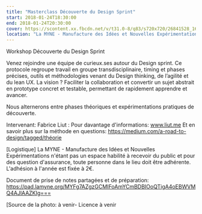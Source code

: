```yaml
---
title: "Masterclass Découverte du Design Sprint"
start: 2018-01-24T18:30:00
end: 2018-01-24T20:30:00
cover: https://scontent.xx.fbcdn.net/v/t31.0-8/q83/s720x720/26841528_1670914612968998_963904940437203978_o.jpg?oh=9e2938d9655a6636ede454b99f7f3b07&oe=5B47B71E
location: "La MYNE - Manufacture des Idées et Nouvelles Expérimentations, 1 rue du Luizet, Villeurbanne, 69100"
---
```

 Workshop Découverte du Design Sprint

Venez rejoindre une équipe de curieux.ses autour du Design sprint. Ce protocole regroupe travail en groupe transdisciplinaire, timing et phases précises, outils et méthodologies venant du Design thinking, de l’agilité et du lean UX. La vision ? Faciliter la collaboration et convertir un sujet abstrait en prototype concret et testable, permettant de rapidement apprendre et avancer.

Nous alternerons entre phases théoriques et expérimentations pratiques de découverte.

Intervenant:
Fabrice Liut : Pour davantage d'informations:
 www.liut.me
Et en savoir plus sur la méthode en questions:
https://medium.com/a-road-to-design/tagged/théorie

[Logistique]
La MYNE - Manufacture des Idées et Nouvelles Expérimentations n'étant pas un espace habilité à recevoir du public et pour des question d'assurance, toute personne dans le lieu doit être adhérente. L'adhésion à l'année est fixée à 2€.

Document de prise de notes partagées et de préparation: https://pad.lamyne.org/MYFg7AZgzGCMIFoAmYCmBDBIOoQTigA4oEBWVMQ4AJlAAZKIg===

[Source de la photo: à venir- Licence à venir
